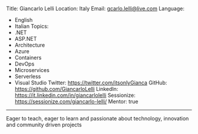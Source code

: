 Title: Giancarlo Lelli
Location: Italy
Email: gcarlo.lelli@live.com
Language:
  - English
  - Italian
Topics:
  - .NET
  - ASP.NET
  - Architecture
  - Azure
  - Containers
  - DevOps
  - Microservices
  - Serverless
  - Visual Studio
Twitter: https://twitter.com/itsonlyGianca
GitHub: https://github.com/GiancarloLelli
LinkedIn: https://it.linkedin.com/in/giancarlolelli
Sessionize: https://sessionize.com/giancarlo-lelli/
Mentor: true
---
Eager to teach, eager to learn and passionate about technology, innovation and community driven projects
